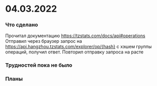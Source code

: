 # 04.03.2022  
### Что сделано  
Прочитал документацию https://tzstats.com/docs/api#operations  
Отправил через браузер запрос на https://api.hangzhou.tzstats.com/explorer/op/{hash} с хэшем группы операций, получил ответ.
Повторил отправку запроса на расте  
### Трудностей пока не было  
### Планы  